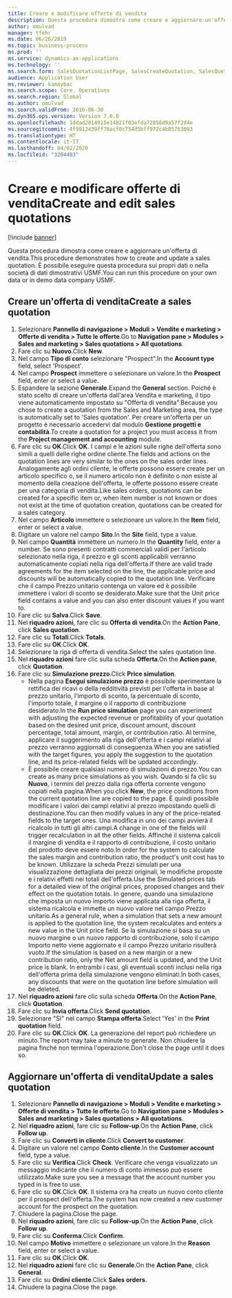 ```yaml
---
title: Creare e modificare offerte di vendita
description: Questa procedura dimostra come creare e aggiornare un'offerta di vendita.
author: omulvad
manager: tfehr
ms.date: 06/26/2019
ms.topic: business-process
ms.prod: ''
ms.service: dynamics-ax-applications
ms.technology: ''
ms.search.form: SalesQuotationListPage, SalesCreateQuotation, SalesQuotationTable, SalesQuotationTotals, SalesQuotationPriceSimulation, SalesQuotationEditLines, SrsReportViewerForm, smmSetNumSeqIfManual, CustTable, SalesTable
audience: Application User
ms.reviewer: kamaybac
ms.search.scope: Core, Operations
ms.search.region: Global
ms.author: omulvad
ms.search.validFrom: 2016-06-30
ms.dyn365.ops.version: Version 7.0.0
ms.openlocfilehash: 1ddad2814915e14821f03efda72858d9a57f2d4e
ms.sourcegitcommit: 4f9912439ff78acf0c754d5bff972c4b85763093
ms.translationtype: HT
ms.contentlocale: it-IT
ms.lasthandoff: 04/02/2020
ms.locfileid: "3204403"
---
```

# <a name="create-and-edit-sales-quotations"></a><span data-ttu-id="6e10f-103">Creare e modificare offerte di vendita</span><span class="sxs-lookup"><span data-stu-id="6e10f-103">Create and edit sales quotations</span></span>

[!include [banner](../../includes/banner.md)]

<span data-ttu-id="6e10f-104">Questa procedura dimostra come creare e aggiornare un'offerta di vendita.</span><span class="sxs-lookup"><span data-stu-id="6e10f-104">This procedure demonstrates how to create and update a sales quotation.</span></span> <span data-ttu-id="6e10f-105">È possibile eseguire questa procedura sui propri dati o nella società di dati dimostrativi USMF.</span><span class="sxs-lookup"><span data-stu-id="6e10f-105">You can run this procedure on your own data or in demo data company USMF.</span></span>


## <a name="create-a-sales-quotation"></a><span data-ttu-id="6e10f-106">Creare un'offerta di vendita</span><span class="sxs-lookup"><span data-stu-id="6e10f-106">Create a sales quotation</span></span>
1. <span data-ttu-id="6e10f-107">Selezionare **Pannello di navigazione > Moduli > Vendite e marketing > Offerte di vendita > Tutte le offerte**.</span><span class="sxs-lookup"><span data-stu-id="6e10f-107">Go to **Navigation pane > Modules > Sales and marketing > Sales quotations > All quotations**.</span></span>
2. <span data-ttu-id="6e10f-108">Fare clic su **Nuovo**.</span><span class="sxs-lookup"><span data-stu-id="6e10f-108">Click **New**.</span></span>
3. <span data-ttu-id="6e10f-109">Nel campo **Tipo di conto** selezionare "Prospect".</span><span class="sxs-lookup"><span data-stu-id="6e10f-109">In the **Account type** field, select 'Prospect'.</span></span>
4. <span data-ttu-id="6e10f-110">Nel campo **Prospect** immettere o selezionare un valore.</span><span class="sxs-lookup"><span data-stu-id="6e10f-110">In the **Prospect** field, enter or select a value.</span></span>
5. <span data-ttu-id="6e10f-111">Espandere la sezione **Generale**.</span><span class="sxs-lookup"><span data-stu-id="6e10f-111">Expand the **General** section.</span></span> <span data-ttu-id="6e10f-112">Poiché è stato scelto di creare un'offerta dall'area Vendita e marketing, il tipo viene automaticamente impostato su "Offerta di vendita".</span><span class="sxs-lookup"><span data-stu-id="6e10f-112">Because you chose to create a quotation from the Sales and Marketing area, the type is automatically set to 'Sales quotation'.</span></span> <span data-ttu-id="6e10f-113">Per creare un'offerta per un progetto è necessario accedervi dal modulo **Gestione progetti e contabilità**.</span><span class="sxs-lookup"><span data-stu-id="6e10f-113">To create a quotation for a project you must access it from the **Project management and accounting** module.</span></span>
6. <span data-ttu-id="6e10f-114">Fare clic su **OK**.</span><span class="sxs-lookup"><span data-stu-id="6e10f-114">Click **OK**.</span></span> <span data-ttu-id="6e10f-115">I campi e le azioni sulle righe dell'offerta sono simili a quelli delle righe ordine cliente.</span><span class="sxs-lookup"><span data-stu-id="6e10f-115">The fields and actions on the quotation lines are very similar to the ones on the sales order lines.</span></span>   <span data-ttu-id="6e10f-116">Analogamente agli ordini cliente, le offerte possono essere create per un articolo specifico o, se il numero articolo non è definito o non esiste al momento della creazione dell'offerta, le offerte possono essere create per una categoria di vendita.</span><span class="sxs-lookup"><span data-stu-id="6e10f-116">Like sales orders, quotations can be created for a specific item or, when item number is not known or does not exist at the time of quotation creation, quotations can be created for a sales category.</span></span>     
7. <span data-ttu-id="6e10f-117">Nel campo **Articolo** immettere o selezionare un valore.</span><span class="sxs-lookup"><span data-stu-id="6e10f-117">In the **Item** field, enter or select a value.</span></span>
8. <span data-ttu-id="6e10f-118">Digitare un valore nel campo **Sito**.</span><span class="sxs-lookup"><span data-stu-id="6e10f-118">In the **Site** field, type a value.</span></span>
9. <span data-ttu-id="6e10f-119">Nel campo **Quantità** immettere un numero.</span><span class="sxs-lookup"><span data-stu-id="6e10f-119">In the **Quantity** field, enter a number.</span></span> <span data-ttu-id="6e10f-120">Se sono presenti contratti commerciali validi per l'articolo selezionato nella riga, il prezzo e gli sconti applicabili verranno automaticamente copiati nella riga dell'offerta.</span><span class="sxs-lookup"><span data-stu-id="6e10f-120">If there are valid trade agreements for the item selected on the line, the applicable price and discounts will be automatically copied to the quotation line.</span></span> <span data-ttu-id="6e10f-121">Verificare che il campo Prezzo unitario contenga un valore ed è possibile immettere i valori di sconto se desiderato.</span><span class="sxs-lookup"><span data-stu-id="6e10f-121">Make sure that the Unit price field contains a value and you can also enter discount values if you want to.</span></span> 
10. <span data-ttu-id="6e10f-122">Fare clic su **Salva**.</span><span class="sxs-lookup"><span data-stu-id="6e10f-122">Click **Save**.</span></span>
11. <span data-ttu-id="6e10f-123">Nel **riquadro azioni**, fare clic su **Offerta di vendita**.</span><span class="sxs-lookup"><span data-stu-id="6e10f-123">On the **Action Pane**, click **Sales quotation**.</span></span>
12. <span data-ttu-id="6e10f-124">Fare clic su **Totali**.</span><span class="sxs-lookup"><span data-stu-id="6e10f-124">Click **Totals**.</span></span>
13. <span data-ttu-id="6e10f-125">Fare clic su **OK**.</span><span class="sxs-lookup"><span data-stu-id="6e10f-125">Click **OK**.</span></span>
14. <span data-ttu-id="6e10f-126">Selezionare la riga di offerta di vendita.</span><span class="sxs-lookup"><span data-stu-id="6e10f-126">Select the sales quotation line.</span></span>
15. <span data-ttu-id="6e10f-127">Nel **riquadro azioni** fare clic sulla scheda **Offerta**.</span><span class="sxs-lookup"><span data-stu-id="6e10f-127">On the **Action pane**, click **Quotation**.</span></span>
16. <span data-ttu-id="6e10f-128">Fare clic su **Simulazione prezzo**.</span><span class="sxs-lookup"><span data-stu-id="6e10f-128">Click **Price simulation**.</span></span>
    - <span data-ttu-id="6e10f-129">Nella pagina **Esegui simulazione prezzo** è possibile sperimentare la rettifica dei ricavi o della redditività previsti per l'offerta in base al prezzo unitario, l'importo di sconto, la percentuale di sconto, l'importo totale, il margine o il rapporto di contribuzione desiderato.</span><span class="sxs-lookup"><span data-stu-id="6e10f-129">In the **Run price simulation** page you can experiment with adjusting the expected revenue or profitability of your quotation based on the desired unit price, discount amount, discount percentage, total amount, margin, or contribution ratio.</span></span> <span data-ttu-id="6e10f-130">Al termine, applicare il suggerimento alla riga dell'offerta e i campi relativi al prezzo verranno aggiornati di conseguenza.</span><span class="sxs-lookup"><span data-stu-id="6e10f-130">When you are satisfied with the target figures, you apply the suggestion to the quotation line, and its price-related fields will be updated accordingly.</span></span>  
    - <span data-ttu-id="6e10f-131">È possibile creare qualsiasi numero di simulazioni di prezzo.</span><span class="sxs-lookup"><span data-stu-id="6e10f-131">You can create as many price simulations as you wish.</span></span> <span data-ttu-id="6e10f-132">Quando si fa clic su **Nuovo**, i termini del prezzo dalla riga offerta corrente vengono copiati nella pagina.</span><span class="sxs-lookup"><span data-stu-id="6e10f-132">When you click **New**, the price conditions from the current quotation line are copied to the page.</span></span> <span data-ttu-id="6e10f-133">È quindi possibile modificare i valori dei campi relativi al prezzo impostando quelli di destinazione.</span><span class="sxs-lookup"><span data-stu-id="6e10f-133">You can then modify values in any of the price-related fields to the target ones.</span></span> <span data-ttu-id="6e10f-134">Una modifica in uno dei campi avvierà il ricalcolo in tutti gli altri campi.</span><span class="sxs-lookup"><span data-stu-id="6e10f-134">A change in one of the fields will trigger recalculation in all the other fields.</span></span> <span data-ttu-id="6e10f-135">Affinché il sistema calcoli il margine di vendita e il rapporto di contribuzione, il costo unitario del prodotto deve essere noto.</span><span class="sxs-lookup"><span data-stu-id="6e10f-135">In order for the system to calculate the sales margin and contribution ratio, the product's unit cost has to be known.</span></span> <span data-ttu-id="6e10f-136">Utilizzare la scheda Prezzi simulati per una visualizzazione dettagliata dei prezzi originali, le modifiche proposte e i relativi effetti nei totali dell'offerta.</span><span class="sxs-lookup"><span data-stu-id="6e10f-136">Use the Simulated prices tab for a detailed view of the original prices, proposed changes and their effect on the quotation totals.</span></span> <span data-ttu-id="6e10f-137">In genere, quando una simulazione che imposta un nuovo importo viene applicata alla riga offerta, il sistema ricalcola e immette un nuovo valore nel campo Prezzo unitario.</span><span class="sxs-lookup"><span data-stu-id="6e10f-137">As a general rule, when a simulation that sets a new amount is applied to the quotation line, the system recalculates and enters a new value in the Unit price field.</span></span> <span data-ttu-id="6e10f-138">Se la simulazione si basa su un nuovo margine o un nuovo rapporto di contribuzione, solo il campo Importo netto viene aggiornato e il campo Prezzo unitario risulterà vuoto.</span><span class="sxs-lookup"><span data-stu-id="6e10f-138">If the simulation is based on a new margin or a new contribution ratio, only the Net amount field is updated, and the Unit price is blank.</span></span> <span data-ttu-id="6e10f-139">In entrambi i casi, gli eventuali sconti inclusi nella riga dell'offerta prima della simulazione vengono eliminati.</span><span class="sxs-lookup"><span data-stu-id="6e10f-139">In both cases, any discounts that were on the quotation line before simulation will be deleted.</span></span>
17. <span data-ttu-id="6e10f-140">Nel **riquadro azioni** fare clic sulla scheda **Offerta**.</span><span class="sxs-lookup"><span data-stu-id="6e10f-140">On the **Action Pane**, click **Quotation**.</span></span>
18. <span data-ttu-id="6e10f-141">Fare clic su **Invia offerta**.</span><span class="sxs-lookup"><span data-stu-id="6e10f-141">Click **Send quotation**.</span></span>
19. <span data-ttu-id="6e10f-142">Selezionare "Sì" nel campo **Stampa offerta**.</span><span class="sxs-lookup"><span data-stu-id="6e10f-142">Select 'Yes' in the **Print quotation** field.</span></span>
20. <span data-ttu-id="6e10f-143">Fare clic su **OK**.</span><span class="sxs-lookup"><span data-stu-id="6e10f-143">Click **OK**.</span></span> <span data-ttu-id="6e10f-144">La generazione del report può richiedere un minuto.</span><span class="sxs-lookup"><span data-stu-id="6e10f-144">The report may take a minute to generate.</span></span> <span data-ttu-id="6e10f-145">Non chiudere la pagina finché non termina l'operazione.</span><span class="sxs-lookup"><span data-stu-id="6e10f-145">Don't close the page until it does so.</span></span>

## <a name="update-a-sales-quotation"></a><span data-ttu-id="6e10f-146">Aggiornare un'offerta di vendita</span><span class="sxs-lookup"><span data-stu-id="6e10f-146">Update a sales quotation</span></span>
1. <span data-ttu-id="6e10f-147">Selezionare **Pannello di navigazione > Moduli > Vendite e marketing > Offerte di vendita > Tutte le offerte**.</span><span class="sxs-lookup"><span data-stu-id="6e10f-147">Go to **Navigation pane > Modules > Sales and marketing > Sales quotations > All quotations**.</span></span>
2. <span data-ttu-id="6e10f-148">Nel **riquadro azioni**, fare clic su **Follow-up**.</span><span class="sxs-lookup"><span data-stu-id="6e10f-148">On the **Action Pane**, click **Follow up**.</span></span>
3. <span data-ttu-id="6e10f-149">Fare clic su **Converti in cliente**.</span><span class="sxs-lookup"><span data-stu-id="6e10f-149">Click **Convert to customer**.</span></span>
4. <span data-ttu-id="6e10f-150">Digitare un valore nel campo **Conto cliente**.</span><span class="sxs-lookup"><span data-stu-id="6e10f-150">In the **Customer account** field, type a value.</span></span>
5. <span data-ttu-id="6e10f-151">Fare clic su **Verifica**.</span><span class="sxs-lookup"><span data-stu-id="6e10f-151">Click **Check**.</span></span> <span data-ttu-id="6e10f-152">Verificare che venga visualizzato un messaggio indicante che il numero di conto immesso può essere utilizzato.</span><span class="sxs-lookup"><span data-stu-id="6e10f-152">Make sure you see a message that the account number you typed in is free to use.</span></span>  
6. <span data-ttu-id="6e10f-153">Fare clic su **OK**.</span><span class="sxs-lookup"><span data-stu-id="6e10f-153">Click **OK**.</span></span> <span data-ttu-id="6e10f-154">Il sistema ora ha creato un nuovo conto cliente per il prospect dell'offerta.</span><span class="sxs-lookup"><span data-stu-id="6e10f-154">The system has now created a new customer account for the prospect on the quotation.</span></span>  
7. <span data-ttu-id="6e10f-155">Chiudere la pagina.</span><span class="sxs-lookup"><span data-stu-id="6e10f-155">Close the page.</span></span>
8. <span data-ttu-id="6e10f-156">Nel **riquadro azioni**, fare clic su **Follow-up**.</span><span class="sxs-lookup"><span data-stu-id="6e10f-156">On the **Action Pane**, click **Follow up**.</span></span>
9. <span data-ttu-id="6e10f-157">Fare clic su **Conferma**.</span><span class="sxs-lookup"><span data-stu-id="6e10f-157">Click **Confirm**.</span></span>
10. <span data-ttu-id="6e10f-158">Nel campo **Motivo** immettere o selezionare un valore.</span><span class="sxs-lookup"><span data-stu-id="6e10f-158">In the **Reason** field, enter or select a value.</span></span>
11. <span data-ttu-id="6e10f-159">Fare clic su **OK**.</span><span class="sxs-lookup"><span data-stu-id="6e10f-159">Click **OK**.</span></span>
12. <span data-ttu-id="6e10f-160">Nel **riquadro azioni** fare clic su **Generale**.</span><span class="sxs-lookup"><span data-stu-id="6e10f-160">On the **Action Pane**, click **General**.</span></span>
13. <span data-ttu-id="6e10f-161">Fare clic su **Ordini cliente**.</span><span class="sxs-lookup"><span data-stu-id="6e10f-161">Click **Sales orders**.</span></span>
14. <span data-ttu-id="6e10f-162">Chiudere la pagina.</span><span class="sxs-lookup"><span data-stu-id="6e10f-162">Close the page.</span></span>

